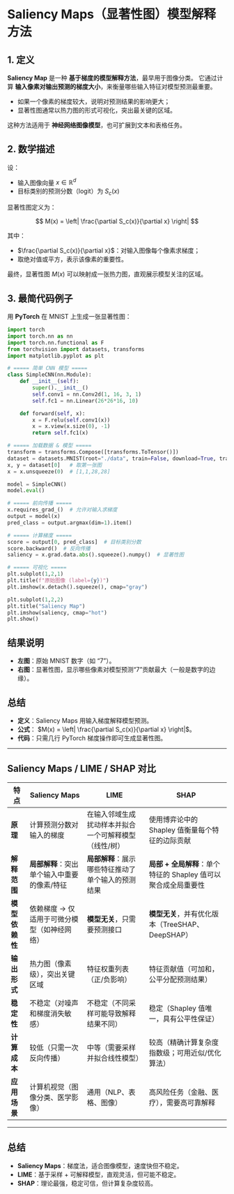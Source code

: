 # Saliency Maps（显著性图）模型解释方法

## 1. 定义

**Saliency Map** 是一种 **基于梯度的模型解释方法**，最早用于图像分类。
它通过计算 **输入像素对输出预测的梯度大小**，来衡量哪些输入特征对模型预测最重要。

* 如果一个像素的梯度较大，说明对预测结果的影响更大；
* 显著性图通常以热力图的形式可视化，突出最关键的区域。

这种方法适用于 **神经网络图像模型**，也可扩展到文本和表格任务。



## 2. 数学描述

设：

* 输入图像向量 $x \in \mathbb{R}^d$
* 目标类别的预测分数（logit）为 $S_c(x)$

显著性图定义为：

$$
M(x) = \left| \frac{\partial S_c(x)}{\partial x} \right|
$$

其中：

* $\frac{\partial S_c(x)}{\partial x}$：对输入图像每个像素求梯度；
* 取绝对值或平方，表示该像素的重要性。

最终，显著性图 $M(x)$ 可以映射成一张热力图，直观展示模型关注的区域。



## 3. 最简代码例子

用 **PyTorch** 在 MNIST 上生成一张显著性图：

```python
import torch
import torch.nn as nn
import torch.nn.functional as F
from torchvision import datasets, transforms
import matplotlib.pyplot as plt

# ===== 简单 CNN 模型 =====
class SimpleCNN(nn.Module):
    def __init__(self):
        super().__init__()
        self.conv1 = nn.Conv2d(1, 16, 3, 1)
        self.fc1 = nn.Linear(26*26*16, 10)

    def forward(self, x):
        x = F.relu(self.conv1(x))
        x = x.view(x.size(0), -1)
        return self.fc1(x)

# ===== 加载数据 & 模型 =====
transform = transforms.Compose([transforms.ToTensor()])
dataset = datasets.MNIST(root="./data", train=False, download=True, transform=transform)
x, y = dataset[0]   # 取第一张图
x = x.unsqueeze(0)  # [1,1,28,28]

model = SimpleCNN()
model.eval()

# ===== 前向传播 =====
x.requires_grad_()  # 允许对输入求梯度
output = model(x)
pred_class = output.argmax(dim=1).item()

# ===== 计算梯度 =====
score = output[0, pred_class]  # 目标类别分数
score.backward()  # 反向传播
saliency = x.grad.data.abs().squeeze().numpy()  # 显著性图

# ===== 可视化 =====
plt.subplot(1,2,1)
plt.title(f"原始图像 (label={y})")
plt.imshow(x.detach().squeeze(), cmap="gray")

plt.subplot(1,2,2)
plt.title("Saliency Map")
plt.imshow(saliency, cmap="hot")
plt.show()
```


## 结果说明

* **左图**：原始 MNIST 数字（如 “7”）。
* **右图**：显著性图，显示哪些像素对模型预测“7”贡献最大（一般是数字的边缘）。



## 总结

* **定义**：Saliency Maps 用输入梯度解释模型预测。
* **公式**： $M(x) = \left| \frac{\partial S_c(x)}{\partial x} \right|$。
* **代码**：只需几行 PyTorch 梯度操作即可生成显著性图。

---

## Saliency Maps / LIME / SHAP 对比


| 特点        | **Saliency Maps**        | **LIME**                    | **SHAP**                                |
| --------- | ------------------------ | --------------------------- | --------------------------------------- |
| **原理**    | 计算预测分数对输入的梯度             | 在输入邻域生成扰动样本并拟合一个可解释模型（线性/树） | 使用博弈论中的 Shapley 值衡量每个特征的边际贡献            |
| **解释范围**  | **局部解释**：突出单个输入中重要的像素/特征 | **局部解释**：展示哪些特征推动了单个输入的预测结果 | **局部 + 全局解释**：单个特征的 Shapley 值可以聚合成全局重要性 |
| **模型依赖性** | 依赖梯度 → 仅适用于可微分模型（如神经网络）  | **模型无关**，只需要预测接口            | **模型无关**，并有优化版本（TreeSHAP、DeepSHAP）      |
| **输出形式**  | 热力图（像素级），突出关键区域          | 特征权重列表（正/负影响）               | 特征贡献值（可加和，公平分配预测结果）                     |
| **稳定性**   | 不稳定（对噪声和梯度消失敏感）          | 不稳定（不同采样可能导致解释结果不同）         | 稳定（Shapley 值唯一，具有公平性保证）                 |
| **计算成本**  | 较低（只需一次反向传播）             | 中等（需要采样并拟合线性模型）             | 较高（精确计算复杂度指数级；可用近似/优化算法）                |
| **应用场景**  | 计算机视觉（图像分类、医学影像）         | 通用（NLP、表格、图像）               | 高风险任务（金融、医疗），需要高可靠解释                    |

---

## 总结

* **Saliency Maps**：梯度法，适合图像模型，速度快但不稳定。
* **LIME**：基于采样 + 可解释模型，直观灵活，但可能不稳定。
* **SHAP**：理论最强，稳定可信，但计算复杂度较高。



